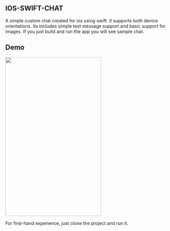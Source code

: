 ## IOS-SWIFT-CHAT
A simple custom chat created for ios using swift. It supports both device orientations. Its includes simple text message support and basic support for images. If you just build and run the app you will see sample chat.

## Demo
<img src="https://media.giphy.com/media/mMF7SdiFngJP3WrkFm/giphy.gif" width="300" height="500" />

For first-hand experience, just clone the project and run it.
